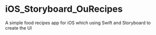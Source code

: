 # iOS_Storyboard_OuRecipes
A simple food recipes app for iOS which using Swift and Storyboard to create the UI
